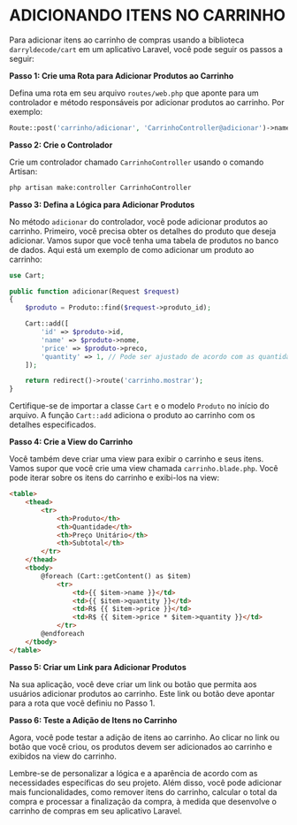 # ADICIONANDO ITENS NO CARRINHO
Para adicionar itens ao carrinho de compras usando a biblioteca `darryldecode/cart` em um aplicativo Laravel, você pode seguir os passos a seguir:

**Passo 1: Crie uma Rota para Adicionar Produtos ao Carrinho**

Defina uma rota em seu arquivo `routes/web.php` que aponte para um controlador e método responsáveis por adicionar produtos ao carrinho. Por exemplo:

```php
Route::post('carrinho/adicionar', 'CarrinhoController@adicionar')->name('carrinho.adicionar');
```

**Passo 2: Crie o Controlador**

Crie um controlador chamado `CarrinhoController` usando o comando Artisan:

```bash
php artisan make:controller CarrinhoController
```

**Passo 3: Defina a Lógica para Adicionar Produtos**

No método `adicionar` do controlador, você pode adicionar produtos ao carrinho. Primeiro, você precisa obter os detalhes do produto que deseja adicionar. Vamos supor que você tenha uma tabela de produtos no banco de dados. Aqui está um exemplo de como adicionar um produto ao carrinho:

```php
use Cart;

public function adicionar(Request $request)
{
    $produto = Produto::find($request->produto_id);

    Cart::add([
        'id' => $produto->id,
        'name' => $produto->nome,
        'price' => $produto->preco,
        'quantity' => 1, // Pode ser ajustado de acordo com as quantidades escolhidas pelo usuário
    ]);

    return redirect()->route('carrinho.mostrar');
}
```

Certifique-se de importar a classe `Cart` e o modelo `Produto` no início do arquivo. A função `Cart::add` adiciona o produto ao carrinho com os detalhes especificados.

**Passo 4: Crie a View do Carrinho**

Você também deve criar uma view para exibir o carrinho e seus itens. Vamos supor que você crie uma view chamada `carrinho.blade.php`. Você pode iterar sobre os itens do carrinho e exibi-los na view:

```html
<table>
    <thead>
        <tr>
            <th>Produto</th>
            <th>Quantidade</th>
            <th>Preço Unitário</th>
            <th>Subtotal</th>
        </tr>
    </thead>
    <tbody>
        @foreach (Cart::getContent() as $item)
            <tr>
                <td>{{ $item->name }}</td>
                <td>{{ $item->quantity }}</td>
                <td>R$ {{ $item->price }}</td>
                <td>R$ {{ $item->price * $item->quantity }}</td>
            </tr>
        @endforeach
    </tbody>
</table>
```

**Passo 5: Criar um Link para Adicionar Produtos**

Na sua aplicação, você deve criar um link ou botão que permita aos usuários adicionar produtos ao carrinho. Este link ou botão deve apontar para a rota que você definiu no Passo 1.

**Passo 6: Teste a Adição de Itens no Carrinho**

Agora, você pode testar a adição de itens ao carrinho. Ao clicar no link ou botão que você criou, os produtos devem ser adicionados ao carrinho e exibidos na view do carrinho.

Lembre-se de personalizar a lógica e a aparência de acordo com as necessidades específicas do seu projeto. Além disso, você pode adicionar mais funcionalidades, como remover itens do carrinho, calcular o total da compra e processar a finalização da compra, à medida que desenvolve o carrinho de compras em seu aplicativo Laravel.
